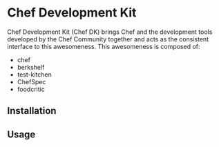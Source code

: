 # Chef Development Kit

Chef Development Kit (Chef DK) brings Chef and the development tools developed by the Chef Community together and acts as the consistent interface to this awesomeness. This awesomeness is composed of:

* chef
* berkshelf
* test-kitchen
* ChefSpec
* foodcritic

## Installation


## Usage

